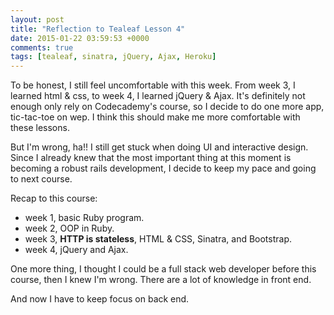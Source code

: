 ```yaml
---
layout: post
title: "Reflection to Tealeaf Lesson 4"
date: 2015-01-22 03:59:53 +0000
comments: true
tags: [tealeaf, sinatra, jQuery, Ajax, Heroku]
---
```


To be honest, I still feel uncomfortable with this week. From week 3, I learned html & css, to week 4, I learned jQuery & Ajax. It's definitely not enough only rely on Codecademy's course, so I decide to do one more app, tic-tac-toe on wep. I think this should make me more comfortable with these lessons.

But I'm wrong, ha!! I still get stuck when doing UI and interactive design. Since I already knew that the most important thing at this moment is becoming a robust rails development, I decide to keep my pace and going to next course.

Recap to this course:

- week 1, basic Ruby program.
- week 2, OOP in Ruby.
- week 3, **HTTP is stateless**, HTML & CSS, Sinatra, and Bootstrap.
- week 4, jQuery and Ajax.

One more thing, I thought I could be a full stack web developer before this course, then I knew I'm wrong. There are a lot of knowledge in front end. 

And now I have to keep focus on back end.
